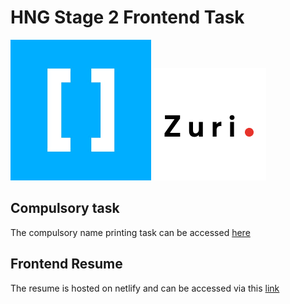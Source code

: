 # HNG Stage 2 Frontend Task
![HNG](./img/hng.png)
![Zuri](./img/zuri.png)

## Compulsory task
The compulsory name printing task can be accessed [here](./print-name.py)

## Frontend Resume
The resume is hosted on netlify and can be accessed via this [link](https://ufakz.netlify.app/)
